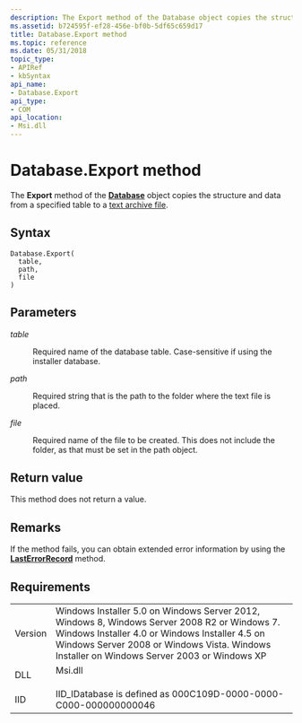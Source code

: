 ```yaml
---
description: The Export method of the Database object copies the structure and data from a specified table to a text archive file.
ms.assetid: b724595f-ef28-456e-bf0b-5df65c659d17
title: Database.Export method
ms.topic: reference
ms.date: 05/31/2018
topic_type: 
- APIRef
- kbSyntax
api_name: 
- Database.Export
api_type: 
- COM
api_location: 
- Msi.dll
---
```


# Database.Export method

The **Export** method of the [**Database**](database-object.md) object copies the structure and data from a specified table to a [text archive file](text-archive-files.md).

## Syntax


```JScript
Database.Export(
  table,
  path,
  file
)
```



## Parameters

<dl> <dt>

*table* 
</dt> <dd>

Required name of the database table. Case-sensitive if using the installer database.

</dd> <dt>

*path* 
</dt> <dd>

Required string that is the path to the folder where the text file is placed.

</dd> <dt>

*file* 
</dt> <dd>

Required name of the file to be created. This does not include the folder, as that must be set in the path object.

</dd> </dl>

## Return value

This method does not return a value.

## Remarks

If the method fails, you can obtain extended error information by using the [**LastErrorRecord**](installer-lasterrorrecord.md) method.

## Requirements



|                    |                                                                                                                                                                                                                                                         |
|--------------------|---------------------------------------------------------------------------------------------------------------------------------------------------------------------------------------------------------------------------------------------------------|
| Version<br/> | Windows Installer 5.0 on Windows Server 2012, Windows 8, Windows Server 2008 R2 or Windows 7. Windows Installer 4.0 or Windows Installer 4.5 on Windows Server 2008 or Windows Vista. Windows Installer on Windows Server 2003 or Windows XP<br/> |
| DLL<br/>     | <dl> <dt>Msi.dll</dt> </dl>                                                                                                                                                                      |
| IID<br/>     | IID\_IDatabase is defined as 000C109D-0000-0000-C000-000000000046<br/>                                                                                                                                                                            |



 

 




